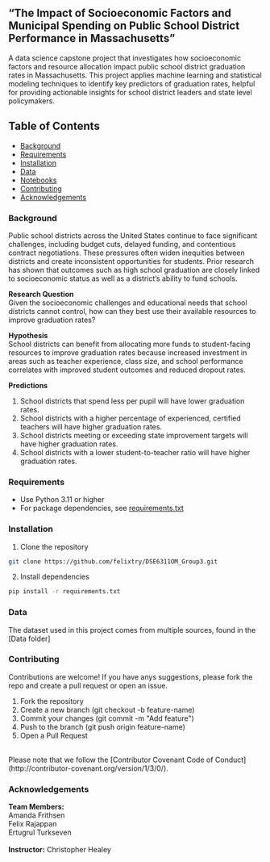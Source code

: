 ## “The Impact of Socioeconomic Factors and Municipal Spending on Public School District Performance in Massachusetts”

A data science capstone project that investigates how socioeconomic factors and resource allocation impact public school district graduation rates in Massachusetts.  This project applies machine learning and statistical modeling techniques to identify key predictors of graduation rates, helpful for providing actionable insights for school district leaders and state level policymakers.


## Table of Contents
- [Background](#background)
- [Requirements](#requirements)
- [Installation](#installation)
- [Data](#data)
- [Notebooks](#notebooks)
- [Contributing](#contributing)
- [Acknowledgements](#acknowledgements)        


### Background
Public school districts across the United States continue to face significant challenges, including budget cuts, delayed funding, and contentious contract negotiations.  These pressures often widen inequities between districts and create inconsistent opportunities for students.  Prior research has shown that outcomes such as high school graduation are closely linked to socioeconomic status as well as a district’s ability to fund schools.

**Research Question** <br>
Given the socioeconomic challenges and educational needs that school districts cannot control, how can they best use their available resources to improve graduation rates?

**Hypothesis** <br>
School districts can benefit from allocating more funds to student-facing resources to improve graduation rates because increased investment in areas such as teacher experience, class size, and school performance correlates with improved student outcomes and reduced dropout rates.

**Predictions** <br>
1) School districts that spend less per pupil will have lower graduation rates.
2) School districts with a higher percentage of experienced, certified teachers will have higher graduation rates.
3) School districts meeting or exceeding state improvement targets will have higher graduation rates.
4) School districts with a lower student-to-teacher ratio will have higher graduation rates.

### Requirements
- Use Python 3.11 or higher
- For package dependencies, see [requirements.txt](requirements.txt)

### Installation
1) Clone the repository
```bash
git clone https://github.com/felixtry/DSE6311OM_Group3.git
```
2) Install dependencies
```bash
pip install -r requirements.txt
```

### Data
The dataset used in this project comes from multiple sources, found in the [Data folder]

### Contributing
Contributions are welcome!
If you have anys suggestions, please fork the repo and create a pull request or open an issue. <br>

1) Fork the repository
2) Create a new branch (git checkout -b feature-name)
3) Commit your changes (git commit -m "Add feature")
4) Push to the branch (git push origin feature-name)
5) Open a Pull Request
<br>
Please note that we follow the [Contributor Covenant Code of Conduct](http://contributor-covenant.org/version/1/3/0/).



### Acknowledgements
**Team Members:** <br>
              Amanda Frithsen <br>
              Felix Rajappan <br>
              Ertugrul Turkseven <br>
              <br>
**Instructor:** Christopher Healey
